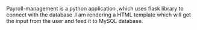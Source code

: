 Payroll-management is a python application ,which uses flask library to connect with the database .I am rendering a HTML template which will get the input from the user and feed it to MySQL database.
